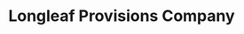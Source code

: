 ---
title: "Longleaf Provisions Company"
url: /winston-salem/longleaf-provisions-company/
shop: Hanf
---